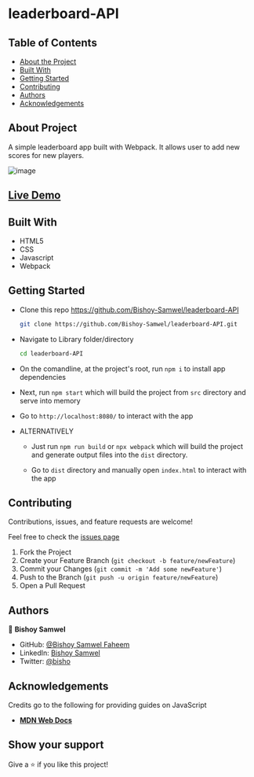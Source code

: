 # leaderboard-API

## Table of Contents

* [About the Project](#about-the-project)
* [Built With](#built-with)
* [Getting Started](#getting-started)
* [Contributing](#contributing)
* [Authors](#authors)
* [Acknowledgements](#acknowledgements)

## About Project

A simple leaderboard app built with Webpack. It allows user to add new scores for new players.

![image](https://user-images.githubusercontent.com/29541335/128373101-1979865f-b297-484d-8245-4efe078e611f.png)



## [Live Demo](https://bishoy-samwel.github.io/leaderboard-API/)

## Built With

* HTML5
* CSS
* Javascript
* Webpack

## Getting Started

* Clone this repo <https://github.com/Bishoy-Samwel/leaderboard-API>

    ```bash
    git clone https://github.com/Bishoy-Samwel/leaderboard-API.git
    ```

* Navigate to Library folder/directory

    ```bash
    cd leaderboard-API
    ```

* On the comandline, at the project's root, run ```npm i``` to install app dependencies

* Next, run ```npm start``` which will build the project from ```src``` directory and serve into memory

* Go to ```http://localhost:8080/``` to interact with the app

* ALTERNATIVELY

  * Just run ```npm run build``` or ```npx webpack``` which will build the project and generate output files into the ```dist``` directory.

  * Go to ```dist``` directory and manually open ```index.html``` to interact with the app

## Contributing

Contributions, issues, and feature requests are welcome!

Feel free to check the [issues page](https://github.com/Bishoy-Samwel/to-do-list/issues)
  1. Fork the Project
  2. Create your Feature Branch (`git checkout -b feature/newFeature`)
  3. Commit your Changes (`git commit -m 'Add some newFeature'`)
  4. Push to the Branch (`git push -u origin feature/newFeature`)
  5. Open a Pull Request


## Authors

👤 **Bishoy Samwel**

- GitHub: [@Bishoy Samwel Faheem](https://github.com/Bishoy-Samwel)
- LinkedIn: [Bishoy Samwel](https://www.linkedin.com/in/bishoy-samwuel-ss/)
- Twitter: [@bisho](https://twitter.com/BishoFaheem15)


## Acknowledgements

Credits go to the following for providing guides on JavaScript

* [**MDN Web Docs**](https://developer.mozilla.org/en-US/docs/Learn/JavaScript/Objects)


## Show your support

Give a ⭐️ if you like this project!
